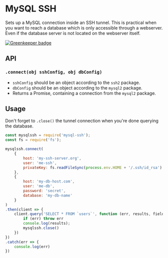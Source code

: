 # MySQL SSH

Sets up a MySQL connection inside an SSH tunnel.
This is practical when you want to reach a database which is only accessible through a webserver.
Even if the database server is not located on the webserver itself.

[![Greenkeeper badge](https://badges.greenkeeper.io/grrr-amsterdam/mysql-ssh.svg)](https://greenkeeper.io/)


## API

### `.connect(obj sshConfig, obj dbConfig)`

* `sshConfig` should be an object according to the `ssh2` package.
* `dbConfig` should be an object according to the `mysql2` package.
* Returns a Promise, containing a connection from the `mysql2` package.


## Usage
Don't forget to `.close()` the tunnel connection when you're done querying the database.

```javascript
const mysqlssh = require('mysql-ssh');
const fs = require('fs');

mysqlssh.connect(
    {
        host: 'my-ssh-server.org',
        user: 'me-ssh',
        privateKey: fs.readFileSync(process.env.HOME + '/.ssh/id_rsa')
    },
    {
        host: 'my-db-host.com',
        user: 'me-db',
        password: 'secret',
        database: 'my-db-name'
    }
)
.then(client => {
    client.query('SELECT * FROM `users`', function (err, results, fields) {
        if (err) throw err
        console.log(results);
        mysqlssh.close()
    })
})
.catch(err => {
    console.log(err)
})
```
